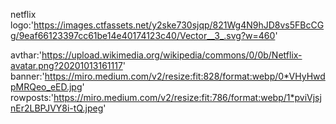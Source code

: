 netflix logo:'https://images.ctfassets.net/y2ske730sjqp/821Wg4N9hJD8vs5FBcCGg/9eaf66123397cc61be14e40174123c40/Vector__3_.svg?w=460'

avthar:'https://upload.wikimedia.org/wikipedia/commons/0/0b/Netflix-avatar.png?20201013161117'
banner:'https://miro.medium.com/v2/resize:fit:828/format:webp/0*VHyHwdpMRQeo_eED.jpg'
rowposts:'https://miro.medium.com/v2/resize:fit:786/format:webp/1*pviVjsjnEr2LBPJVY8i-tQ.jpeg'
